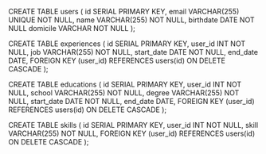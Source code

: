 CREATE TABLE users (
id SERIAL PRIMARY KEY,
email VARCHAR(255) UNIQUE NOT NULL,
name VARCHAR(255) NOT NULL,
birthdate DATE NOT NULL
domicile VARCHAR NOT NULL
);

CREATE TABLE experiences (
id SERIAL PRIMARY KEY,
user_id INT NOT NULL,
job VARCHAR(255) NOT NULL,
start_date DATE NOT NULL,
end_date DATE,
FOREIGN KEY (user_id) REFERENCES users(id) ON DELETE CASCADE
);

CREATE TABLE educations (
id SERIAL PRIMARY KEY,
user_id INT NOT NULL,
school VARCHAR(255) NOT NULL,
degree VARCHAR(255) NOT NULL,
start_date DATE NOT NULL,
end_date DATE,
FOREIGN KEY (user_id) REFERENCES users(id) ON DELETE CASCADE
);

CREATE TABLE skills (
id SERIAL PRIMARY KEY,
user_id INT NOT NULL,
skill VARCHAR(255) NOT NULL,
FOREIGN KEY (user_id) REFERENCES users(id) ON DELETE CASCADE
);
